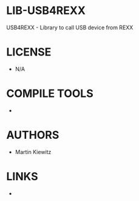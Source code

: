 LIB-USB4REXX
============

USB4REXX - Library to call USB device from REXX


LICENSE
===============
* N/A

COMPILE TOOLS
===============
* 

AUTHORS
===============
* Martin Kiewitz

LINKS
===============
* 
